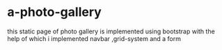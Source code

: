 # a-photo-gallery
this static page of photo gallery is implemented using bootstrap with the help of which i implemented navbar ,grid-system and a form 
